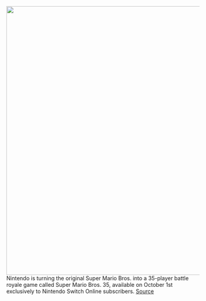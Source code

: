 <img src='https://cdn.vox-cdn.com/thumbor/buv1bGeqOb2Vz2p4RHhjKGih_gM=/0x0:2480x1382/1200x800/filters:focal(1042x493:1438x889)/cdn.vox-cdn.com/uploads/chorus_image/image/67346857/Screen_Shot_2020_09_03_at_9.10.20_AM.0.png' width='700px' /><br/>
Nintendo is turning the original Super Mario Bros. into a 35-player battle royale game called Super Mario Bros. 35, available on October 1st exclusively to Nintendo Switch Online subscribers.
<a href='https://www.theverge.com/2020/9/3/21419784/super-mario-bros-35-nintendo-switch-battle-royale-game-announcement'> Source <a/>